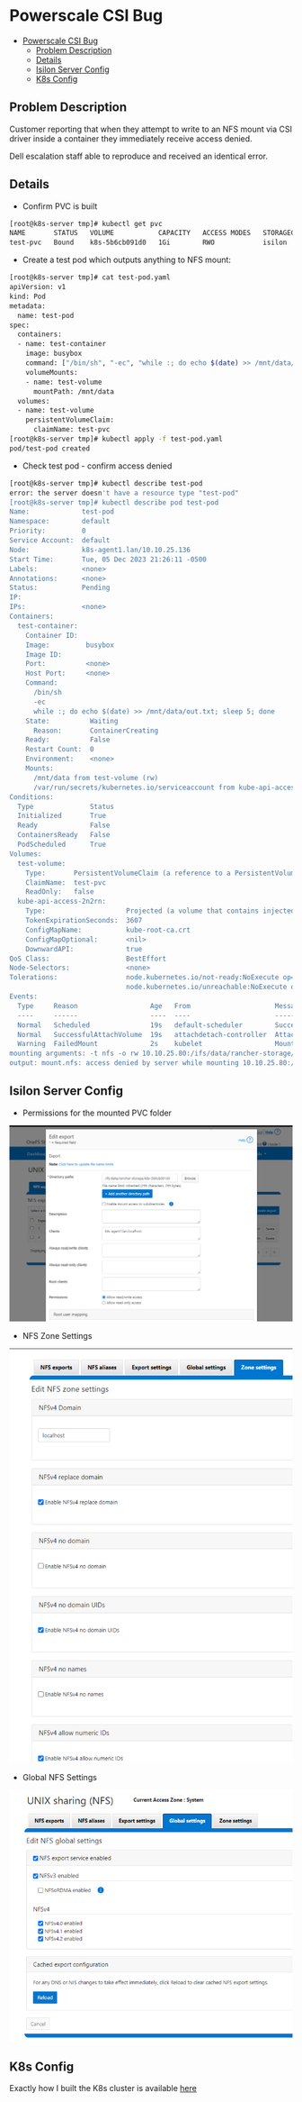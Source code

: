 # Powerscale CSI Bug

- [Powerscale CSI Bug](#powerscale-csi-bug)
  - [Problem Description](#problem-description)
  - [Details](#details)
  - [Isilon Server Config](#isilon-server-config)
  - [K8s Config](#k8s-config)

## Problem Description

Customer reporting that when they attempt to write to an NFS mount via CSI driver inside a container they immediately receive access denied.

Dell escalation staff able to reproduce and received an identical error.

## Details

- Confirm PVC is built

```bash
[root@k8s-server tmp]# kubectl get pvc
NAME       STATUS   VOLUME           CAPACITY   ACCESS MODES   STORAGECLASS   AGE
test-pvc   Bound    k8s-5b6cb091d0   1Gi        RWO            isilon         4h4m
```

- Create a test pod which outputs anything to NFS mount:

```bash
[root@k8s-server tmp]# cat test-pod.yaml
apiVersion: v1
kind: Pod
metadata:
  name: test-pod
spec:
  containers:
  - name: test-container
    image: busybox
    command: ["/bin/sh", "-ec", "while :; do echo $(date) >> /mnt/data/out.txt; sleep 5; done"]
    volumeMounts:
    - name: test-volume
      mountPath: /mnt/data
  volumes:
  - name: test-volume
    persistentVolumeClaim:
      claimName: test-pvc
[root@k8s-server tmp]# kubectl apply -f test-pod.yaml
pod/test-pod created
```

- Check test pod - confirm access denied

```bash
[root@k8s-server tmp]# kubectl describe test-pod
error: the server doesn't have a resource type "test-pod"
[root@k8s-server tmp]# kubectl describe pod test-pod
Name:             test-pod
Namespace:        default
Priority:         0
Service Account:  default
Node:             k8s-agent1.lan/10.10.25.136
Start Time:       Tue, 05 Dec 2023 21:26:11 -0500
Labels:           <none>
Annotations:      <none>
Status:           Pending
IP:
IPs:              <none>
Containers:
  test-container:
    Container ID:
    Image:         busybox
    Image ID:
    Port:          <none>
    Host Port:     <none>
    Command:
      /bin/sh
      -ec
      while :; do echo $(date) >> /mnt/data/out.txt; sleep 5; done
    State:          Waiting
      Reason:       ContainerCreating
    Ready:          False
    Restart Count:  0
    Environment:    <none>
    Mounts:
      /mnt/data from test-volume (rw)
      /var/run/secrets/kubernetes.io/serviceaccount from kube-api-access-2n2rn (ro)
Conditions:
  Type              Status
  Initialized       True
  Ready             False
  ContainersReady   False
  PodScheduled      True
Volumes:
  test-volume:
    Type:       PersistentVolumeClaim (a reference to a PersistentVolumeClaim in the same namespace)
    ClaimName:  test-pvc
    ReadOnly:   false
  kube-api-access-2n2rn:
    Type:                    Projected (a volume that contains injected data from multiple sources)
    TokenExpirationSeconds:  3607
    ConfigMapName:           kube-root-ca.crt
    ConfigMapOptional:       <nil>
    DownwardAPI:             true
QoS Class:                   BestEffort
Node-Selectors:              <none>
Tolerations:                 node.kubernetes.io/not-ready:NoExecute op=Exists for 300s
                             node.kubernetes.io/unreachable:NoExecute op=Exists for 300s
Events:
  Type     Reason                  Age   From                     Message
  ----     ------                  ----  ----                     -------
  Normal   Scheduled               19s   default-scheduler        Successfully assigned default/test-pod to k8s-agent1.lan
  Normal   SuccessfulAttachVolume  19s   attachdetach-controller  AttachVolume.Attach succeeded for volume "k8s-5b6cb091d0"
  Warning  FailedMount             2s    kubelet                  MountVolume.SetUp failed for volume "k8s-5b6cb091d0" : rpc error: code = Unknown desc = mount failed: exit status 32
mounting arguments: -t nfs -o rw 10.10.25.80:/ifs/data/rancher-storage/k8s-5b6cb091d0 /var/lib/kubelet/pods/e1bb5844-f482-4dfa-b4b0-0aa8225a316b/volumes/kubernetes.io~csi/k8s-5b6cb091d0/mount
output: mount.nfs: access denied by server while mounting 10.10.25.80:/ifs/data/rancher-storage/k8s-5b6cb091d0
```

## Isilon Server Config

- Permissions for the mounted PVC folder

![](images/2023-12-06-09-42-34.png)

- NFS Zone Settings

![](images/2023-12-06-09-43-09.png)

- Global NFS Settings

![](images/2023-12-06-09-43-25.png)

## K8s Config

Exactly how I built the K8s cluster is available [here](./README.md)
